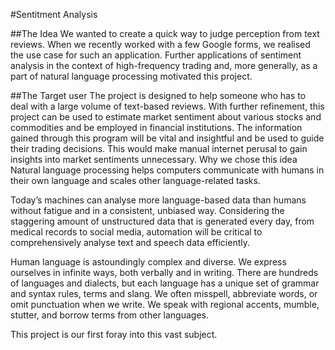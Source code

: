 #Sentitment Analysis

##The Idea
We wanted to create a quick way to judge perception from text reviews. When we recently worked with a few Google forms, we realised the use case for such an application. Further applications of sentiment analysis in the context of high-frequency trading and, more generally, as a part of natural language processing motivated this project.

##The Target user
The project is designed to help someone who has to deal with a large volume of text-based reviews. With further refinement, this project can be used to estimate market sentiment about various stocks and commodities and be employed in financial institutions. The information gained through this program will be vital and insightful and be used to guide their trading decisions. This would make manual internet perusal to gain insights into market sentiments unnecessary.
Why we chose this idea
Natural language processing helps computers communicate with humans in their own language and scales other language-related tasks.

Today’s machines can analyse more language-based data than humans without fatigue and in a consistent, unbiased way. Considering the staggering amount of unstructured data that is generated every day, from medical records to social media, automation will be critical to comprehensively analyse text and speech data efficiently.

Human language is astoundingly complex and diverse. We express ourselves in infinite ways, both verbally and in writing. There are hundreds of languages and dialects, but each language has a unique set of grammar and syntax rules, terms and slang. We often misspell, abbreviate words, or omit punctuation when we write. We speak with regional accents, mumble, stutter, and borrow terms from other languages. 

This project is our first foray into this vast subject. 
